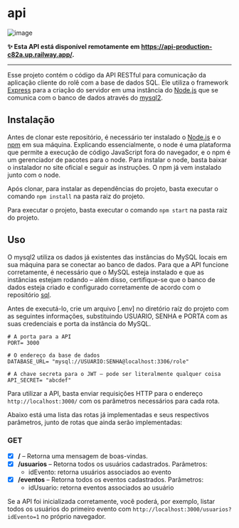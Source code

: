 # api

![image](https://img.shields.io/badge/Railway-Active-success?logo=railway&logoColor=white)

**✨ Esta API está disponível remotamente em https://api-production-c82a.up.railway.app/.**

---


Esse projeto contém o código da API RESTful para comunicação da aplicação cliente do rolê com a base de dados SQL. Ele utiliza o framework [Express](https://expressjs.com/pt-br/) para a criação do servidor em uma instância do [Node.js](https://nodejs.org/en/) que se comunica com o banco de dados através do [mysql2](https://github.com/sidorares/node-mysql2).

## Instalação

Antes de clonar este repositório, é necessário ter instalado o [Node.js](https://nodejs.org/en/) e o [npm](https://www.npmjs.com/) em sua máquina. Explicando essencialmente, o node é uma plataforma que permite a execução de código JavaScript fora do navegador, e o npm é um gerenciador de pacotes para o node. Para instalar o node, basta baixar o instalador no site oficial e seguir as instruções. O npm já vem instalado junto com o node.

Após clonar, para instalar as dependências do projeto, basta executar o comando `npm install` na pasta raiz do projeto.

Para executar o projeto, basta executar o comando `npm start` na pasta raiz do projeto.

## Uso

O mysql2 utiliza os dados já existentes das instâncias do MySQL locais em sua máquina para se conectar ao banco de dados. Para que a API funcione corretamente, é necessário que o MySQL esteja instalado e que as instâncias estejam rodando – além disso, certifique-se que o banco de dados esteja criado e configurado corretamente de acordo com o repositório [sql](https://github.com/role-pi/sql).

Antes de executá-lo, crie um arquivo [.env] no diretório raíz do projeto com as seguintes informações, substituindo USUARIO, SENHA e PORTA com as suas credenciais e porta da instância do MySQL.

```env
# A porta para a API
PORT= 3000
 
# O endereço da base de dados
DATABASE_URL= "mysql://USUARIO:SENHA@localhost:3306/role"

# A chave secreta para o JWT – pode ser literalmente qualquer coisa
API_SECRET= "abcdef"
```

Para utilizar a API, basta enviar requisições HTTP para o endereço `http://localhost:3000/` com os parâmetros necessários para cada rota.

Abaixo está uma lista das rotas já implementadas e seus respectivos parâmetros, junto de rotas que ainda serão implementadas:

### GET
- [x] **/** – Retorna uma mensagem de boas-vindas.
- [x] **/usuarios** – Retorna todos os usuários cadastrados. Parâmetros:
    - idEvento: retorna usuários associados ao evento
- [x] **/eventos** – Retorna todos os eventos cadastrados. Parâmetros:
    - idUsuario: retorna eventos associados ao usuário

Se a API foi inicializada corretamente, você poderá, por exemplo, listar todos os usuários do primeiro evento com `http://localhost:3000/usuarios?idEvento=1` no próprio navegador.
